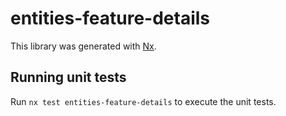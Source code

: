 # entities-feature-details

This library was generated with [Nx](https://nx.dev).

## Running unit tests

Run `nx test entities-feature-details` to execute the unit tests.
